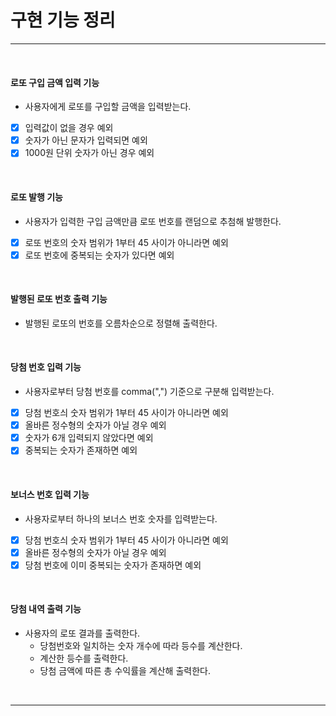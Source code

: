 # 구현 기능 정리
<hr>
<br>

#### 로또 구입 금액 입력 기능
- 사용자에게 로또를 구입할 금액을 입력받는다.
- [x] 입력값이 없을 경우 예외
- [x] 숫자가 아닌 문자가 입력되면 예외
- [x] 1000원 단위 숫자가 아닌 경우 예외

<br>

#### 로또 발행 기능
- 사용자가 입력한 구입 금액만큼 로또 번호를 랜덤으로 추첨해 발행한다.
- [x] 로또 번호의 숫자 범위가 1부터 45 사이가 아니라면 예외
- [x] 로또 번호에 중복되는 숫자가 있다면 예외

<br>

#### 발행된 로또 번호 출력 기능
- 발행된 로또의 번호를 오름차순으로 정렬해 출력한다.

<br>

#### 당첨 번호 입력 기능
- 사용자로부터 당첨 번호를 comma(",") 기준으로 구분해 입력받는다.
- [x] 당첨 번호싀 숫자 범위가 1부터 45 사이가 아니라면 예외
- [x] 올바른 정수형의 숫자가 아닐 경우 예외
- [x] 숫자가 6개 입력되지 않았다면 예외
- [x] 중복되는 숫자가 존재하면 예외

<br>

#### 보너스 번호 입력 기능
- 사용자로부터 하나의 보너스 번호 숫자를 입력받는다.
- [x] 당첨 번호싀 숫자 범위가 1부터 45 사이가 아니라면 예외
- [x] 올바른 정수형의 숫자가 아닐 경우 예외
- [x] 당첨 번호에 이미 중복되는 숫자가 존재하면 예외

<br>

#### 당첨 내역 출력 기능
- 사용자의 로또 결과를 출력한다.
  - 당첨번호와 일치하는 숫자 개수에 따라 등수를 계산한다.
  - 계산한 등수를 출력한다.
  - 당첨 금액에 따른 총 수익률을 계산해 출력한다.

<br>
<hr>
